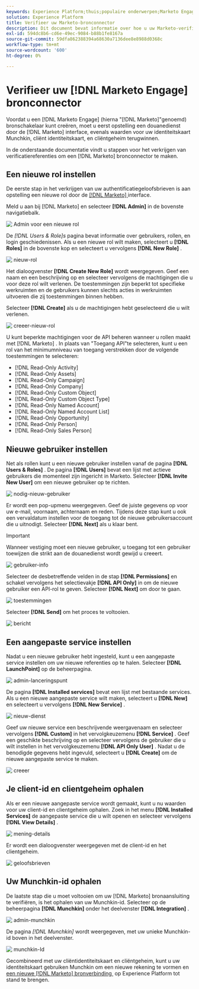 ```yaml
---
keywords: Experience Platform;thuis;populaire onderwerpen;Marketo Engage;marketo engageren;marketo
solution: Experience Platform
title: Verifieer uw Marketo-bronconnector
description: Dit document bevat informatie over hoe u uw Marketo-verificatiereferenties kunt genereren.
exl-id: 594dc8b6-cd6e-49ec-9084-b88b1fe8167a
source-git-commit: 59dfa862388394a68630a7136dee8e8988d0368c
workflow-type: tm+mt
source-wordcount: '600'
ht-degree: 0%

---
```


# Verifieer uw [!DNL Marketo Engage] bronconnector

Voordat u een [!DNL Marketo Engage] (hierna &quot;[!DNL Marketo]&quot;genoemd) bronschakelaar kunt creëren, moet u eerst opstelling een douanedienst door de [!DNL Marketo] interface, evenals waarden voor uw identiteitskaart Munchkin, cliënt identiteitskaart, en cliëntgeheim terugwinnen.

In de onderstaande documentatie vindt u stappen voor het verkrijgen van verificatiereferenties om een [!DNL Marketo] bronconnector te maken.

## Een nieuwe rol instellen

De eerste stap in het verkrijgen van uw authentificatiegeloofsbrieven is aan opstelling een nieuwe rol door de [[!DNL Marketo] &#x200B;](https://app-sjint.marketo.com/#MM0A1) interface.

Meld u aan bij [!DNL Marketo] en selecteer **[!DNL Admin]** in de bovenste navigatiebalk.

![&#x200B; Admin voor een nieuwe rol &#x200B;](../images/marketo/home.png)

De *[!DNL Users & Role]s* pagina bevat informatie over gebruikers, rollen, en login geschiedenissen. Als u een nieuwe rol wilt maken, selecteert u **[!DNL Roles]** in de bovenste kop en selecteert u vervolgens **[!DNL New Role]** .

![&#x200B; nieuw-rol &#x200B;](../images/marketo/new-role.png)

Het dialoogvenster **[!DNL Create New Role]** wordt weergegeven. Geef een naam en een beschrijving op en selecteer vervolgens de machtigingen die u voor deze rol wilt verlenen. De toestemmingen zijn beperkt tot specifieke werkruimten en de gebruikers kunnen slechts acties in werkruimten uitvoeren die zij toestemmingen binnen hebben.

Selecteer **[!DNL Create]** als u de machtigingen hebt geselecteerd die u wilt verlenen.

![&#x200B; creeer-nieuw-rol &#x200B;](../images/marketo/create-new-role.png)

U kunt beperkte machtigingen voor de API beheren wanneer u rollen maakt met [!DNL Marketo] . In plaats van &quot;Toegang API&quot;te selecteren, kunt u een rol van het minimumniveau van toegang verstrekken door de volgende toestemmingen te selecteren:

* [!DNL Read-Only Activity]
* [!DNL Read-Only Assets]
* [!DNL Read-Only Campaign]
* [!DNL Read-Only Company]
* [!DNL Read-Only Custom Object]
* [!DNL Read-Only Custom Object Type]
* [!DNL Read-Only Named Account]
* [!DNL Read-Only Named Account List]
* [!DNL Read-Only Opportunity]
* [!DNL Read-Only Person]
* [!DNL Read-Only Sales Person]

## Nieuwe gebruiker instellen

Net als rollen kunt u een nieuwe gebruiker instellen vanaf de pagina **[!DNL Users & Roles]** . De pagina **[!DNL Users]** bevat een lijst met actieve gebruikers die momenteel zijn ingericht in Marketo. Selecteer **[!DNL Invite New User]** om een nieuwe gebruiker op te richten.

![&#x200B; nodig-nieuw-gebruiker &#x200B;](../images/marketo/invite-new-user.png)

Er wordt een pop-upmenu weergegeven. Geef de juiste gegevens op voor uw e-mail, voornaam, achternaam en reden. Tijdens deze stap kunt u ook een vervaldatum instellen voor de toegang tot de nieuwe gebruikersaccount die u uitnodigt. Selecteer **[!DNL Next]** als u klaar bent.

>[!IMPORTANT]
>
>Wanneer vestiging moet een nieuwe gebruiker, u toegang tot een gebruiker toewijzen die strikt aan de douanedienst wordt gewijd u creeert.

![&#x200B; gebruiker-info &#x200B;](../images/marketo/new-user-info.png)

Selecteer de desbetreffende velden in de stap **[!DNL Permissions]** en schakel vervolgens het selectievakje **[!DNL API Only]** in om de nieuwe gebruiker een API-rol te geven. Selecteer **[!DNL Next]** om door te gaan.

![&#x200B; toestemmingen &#x200B;](../images/marketo/permissions.png)

Selecteer **[!DNL Send]** om het proces te voltooien.

![&#x200B; bericht &#x200B;](../images/marketo/message.png)

## Een aangepaste service instellen

Nadat u een nieuwe gebruiker hebt ingesteld, kunt u een aangepaste service instellen om uw nieuwe referenties op te halen. Selecteer **[!DNL LaunchPoint]** op de beheerpagina.

![&#x200B; admin-lanceringspunt &#x200B;](../images/marketo/admin-launchpoint.png)

De pagina **[!DNL Installed services]** bevat een lijst met bestaande services. Als u een nieuwe aangepaste service wilt maken, selecteert u **[!DNL New]** en selecteert u vervolgens **[!DNL New Service]** .

![&#x200B; nieuw-dienst &#x200B;](../images/marketo/new-service.png)

Geef uw nieuwe service een beschrijvende weergavenaam en selecteer vervolgens **[!DNL Custom]** in het vervolgkeuzemenu **[!DNL Service]** . Geef een geschikte beschrijving op en selecteer vervolgens de gebruiker die u wilt instellen in het vervolgkeuzemenu **[!DNL API Only User]** . Nadat u de benodigde gegevens hebt ingevuld, selecteert u **[!DNL Create]** om de nieuwe aangepaste service te maken.

![&#x200B; creeer &#x200B;](../images/marketo/create.png)

## Je client-id en clientgeheim ophalen

Als er een nieuwe aangepaste service wordt gemaakt, kunt u nu waarden voor uw client-id en clientgeheim ophalen. Zoek in het menu **[!DNL Installed Services]** de aangepaste service die u wilt openen en selecteer vervolgens **[!DNL View Details]** .

![&#x200B; mening-details &#x200B;](../images/marketo/view-details.png)

Er wordt een dialoogvenster weergegeven met de client-id en het clientgeheim.

![&#x200B; geloofsbrieven &#x200B;](../images/marketo/credentials.png)

## Uw Munchkin-id ophalen

De laatste stap die u moet voltooien om uw [!DNL Marketo] bronaansluiting te verifiëren, is het ophalen van uw Munchkin-id. Selecteer op de beheerpagina **[!DNL Munchkin]** onder het deelvenster **[!DNL Integration]** .

![&#x200B; admin-munchkin &#x200B;](../images/marketo/admin-munchkin.png)

De pagina *[!DNL Munchkin]* wordt weergegeven, met uw unieke Munchkin-id boven in het deelvenster.

![&#x200B; munchkin-Id &#x200B;](../images/marketo/munchkin-id.png)

Gecombineerd met uw cliëntidentiteitskaart en cliëntgeheim, kunt u uw identiteitskaart gebruiken Munchkin om een nieuwe rekening te vormen en [&#x200B; een nieuwe  [!DNL Marketo]  bronverbinding &#x200B;](../../../tutorials/ui/create/adobe-applications/marketo.md) op Experience Platform tot stand te brengen.
